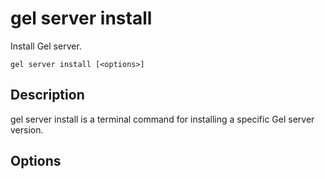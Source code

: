 # gel server install

Install Gel server.

```cli-synopsis
gel server install [<options>]
```

## Description

gel server install is a terminal command for installing a specific Gel server version.

## Options


